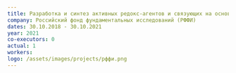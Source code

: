 ```yaml
---
title: Разработка и синтез активных редокс-агентов и связующих на основе хинон- производных гуминовых веществ для биокаталитического подавления газовыделения со свалок
company: Российский фонд фундаментальных исследований (РФФИ)
dates: 30.10.2018 - 30.10.2021
year: 2021
co-executors: 0
actual: 1
workers: 
logo: /assets/images/projects/рффи.png
---
```

